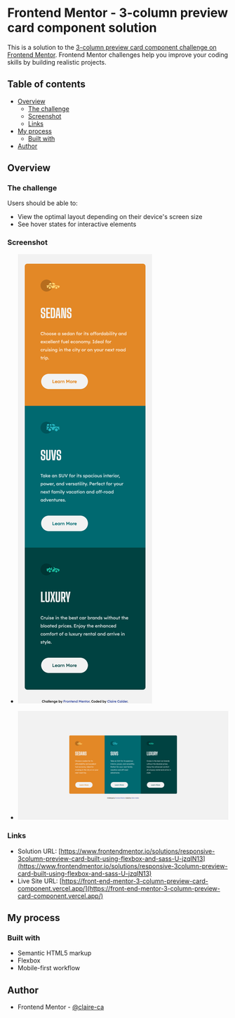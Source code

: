 # Frontend Mentor - 3-column preview card component solution

This is a solution to the [3-column preview card component challenge on Frontend Mentor](https://www.frontendmentor.io/challenges/3column-preview-card-component-pH92eAR2-). Frontend Mentor challenges help you improve your coding skills by building realistic projects. 

## Table of contents

- [Overview](#overview)
  - [The challenge](#the-challenge)
  - [Screenshot](#screenshot)
  - [Links](#links)
- [My process](#my-process)
  - [Built with](#built-with)
- [Author](#author)

## Overview

### The challenge

Users should be able to:

- View the optimal layout depending on their device's screen size
- See hover states for interactive elements

### Screenshot

- ![Mobile Screenshot](screenshots/mobile.jpg)

- ![Desktop Screenshot](screenshots/desktop.jpg)

### Links

- Solution URL: [https://www.frontendmentor.io/solutions/responsive-3column-preview-card-built-using-flexbox-and-sass-U-jzqIN13](https://www.frontendmentor.io/solutions/responsive-3column-preview-card-built-using-flexbox-and-sass-U-jzqIN13)
- Live Site URL: [https://front-end-mentor-3-column-preview-card-component.vercel.app/](https://front-end-mentor-3-column-preview-card-component.vercel.app/)

## My process

### Built with

- Semantic HTML5 markup
- Flexbox
- Mobile-first workflow

## Author

- Frontend Mentor - [@claire-ca](https://www.frontendmentor.io/profile/claire-ca)